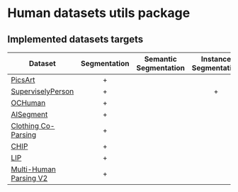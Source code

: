 # Human datasets utils package

## Implemented datasets targets
| Dataset                                                                                              | Segmentation | Semantic Segmentation | Instance Segmentation | 2D Pose | 3D Pose | Detection |
|------------------------------------------------------------------------------------------------------|:------------:|:---------------------:|:---------------------:|:-------:|:-------:|:---------:|
| [PicsArt](https://github.com/datasouls/picsart-online)                                               |       +      |                       |                       |         |         |           |
| [SuperviselyPerson](https://supervise.ly/explore/projects/supervisely-person-dataset-23304/datasets) |       +      |                       |           +           |         |         |           |
| [OCHuman](http://www.liruilong.cn/projects/pose2seg/index.html)                                      |       +      |                       |                       |         |         |           |
| [AISegment](https://www.kaggle.com/laurentmih/aisegmentcom-matting-human-datasets/)                  |       +      |                       |                       |         |         |           |
| [Clothing Co-Parsing](https://github.com/bearpaw/clothing-co-parsing)                                |       +      |                       |                       |         |         |           |
| [CHIP](http://sysu-hcp.net/lip/)                                                                     |       +      |                       |                       |         |         |           |
| [LIP](http://sysu-hcp.net/lip/)                                                                      |       +      |                       |                       |         |         |           |
| [Multi-Human Parsing V2](https://lv-mhp.github.io/)                                                  |       +      |                       |                       |         |         |           |
